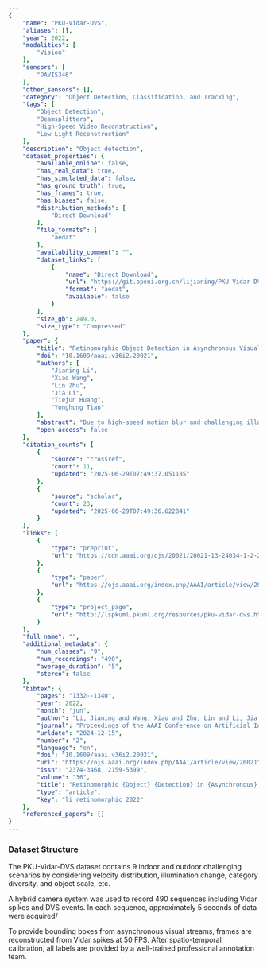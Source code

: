 ```yaml
---
{
    "name": "PKU-Vidar-DVS",
    "aliases": [],
    "year": 2022,
    "modalities": [
        "Vision"
    ],
    "sensors": [
        "DAVIS346"
    ],
    "other_sensors": [],
    "category": "Object Detection, Classification, and Tracking",
    "tags": [
        "Object Detection",
        "Beamsplitters",
        "High-Speed Video Reconstruction",
        "Low Light Reconstruction"
    ],
    "description": "Object detection",
    "dataset_properties": {
        "available_online": false,
        "has_real_data": true,
        "has_simulated_data": false,
        "has_ground_truth": true,
        "has_frames": true,
        "has_biases": false,
        "distribution_methods": [
            "Direct Download"
        ],
        "file_formats": [
            "aedat"
        ],
        "availability_comment": "",
        "dataset_links": [
            {
                "name": "Direct Download",
                "url": "https://git.openi.org.cn/lijianing/PKU-Vidar-DVS/datasets",
                "format": "aedat",
                "available": false
            }
        ],
        "size_gb": 249.0,
        "size_type": "Compressed"
    },
    "paper": {
        "title": "Retinomorphic Object Detection in Asynchronous Visual Streams",
        "doi": "10.1609/aaai.v36i2.20021",
        "authors": [
            "Jianing Li",
            "Xiao Wang",
            "Lin Zhu",
            "Jia Li",
            "Tiejun Huang",
            "Yonghong Tian"
        ],
        "abstract": "Due to high-speed motion blur and challenging illumination, conventional frame-based cameras have encountered an important challenge in object detection tasks. Neuromorphic cameras that output asynchronous visual streams instead of intensity frames, by taking the advantage of high temporal resolution and high dynamic range, have brought a new perspective to address the challenge. In this paper, we propose a novel problem setting, retinomorphic object detection, which is the first trial that integrates foveal-like and peripheral-like visual streams. Technically, we first build a large-scale multimodal neuromorphic object detection dataset (i.e., PKU-Vidar-DVS) over 215.5k spatio-temporal synchronized labels. Then, we design temporal aggregation representations to preserve the spatio-temporal information from asynchronous visual streams. Finally, we present a novel bio-inspired unifying framework to fuse two sensing modalities via a dynamic interaction mechanism. Our experimental evaluation shows that our approach has significant improvements over the state-of-the-art methods with the single-modality, especially in high-speed motion and low-light scenarios. We hope that our work will attract further research into this newly identified, yet crucial research direction. Our dataset can be available at https://www.pkuml.org/resources/pku-vidar-dvs.html.",
        "open_access": false
    },
    "citation_counts": [
        {
            "source": "crossref",
            "count": 11,
            "updated": "2025-06-29T07:49:37.051185"
        },
        {
            "source": "scholar",
            "count": 23,
            "updated": "2025-06-29T07:49:36.622841"
        }
    ],
    "links": [
        {
            "type": "preprint",
            "url": "https://cdn.aaai.org/ojs/20021/20021-13-24034-1-2-20220628.pdf"
        },
        {
            "type": "paper",
            "url": "https://ojs.aaai.org/index.php/AAAI/article/view/20021"
        },
        {
            "type": "project_page",
            "url": "http://lspkuml.pkuml.org/resources/pku-vidar-dvs.html"
        }
    ],
    "full_name": "",
    "additional_metadata": {
        "num_classes": "9",
        "num_recordings": "490",
        "average_duration": "5",
        "stereo": false
    },
    "bibtex": {
        "pages": "1332--1340",
        "year": 2022,
        "month": "jun",
        "author": "Li, Jianing and Wang, Xiao and Zhu, Lin and Li, Jia and Huang, Tiejun and Tian, Yonghong",
        "journal": "Proceedings of the AAAI Conference on Artificial Intelligence",
        "urldate": "2024-12-15",
        "number": "2",
        "language": "en",
        "doi": "10.1609/aaai.v36i2.20021",
        "url": "https://ojs.aaai.org/index.php/AAAI/article/view/20021",
        "issn": "2374-3468, 2159-5399",
        "volume": "36",
        "title": "Retinomorphic {Object} {Detection} in {Asynchronous} {Visual} {Streams}",
        "type": "article",
        "key": "li_retinomorphic_2022"
    },
    "referenced_papers": []
}
---
```


### Dataset Structure

The PKU-Vidar-DVS dataset contains 9 indoor and outdoor challenging scenarios by considering velocity distribution, illumination change, category diversity, and object scale, etc.

A hybrid camera system was used to record 490 sequences including Vidar spikes and DVS events. In each sequence, approximately 5 seconds of data were acquired/

To provide bounding boxes from asynchronous visual streams, frames are reconstructed from Vidar spikes at 50 FPS. After spatio-temporal calibration, all labels are provided by a well-trained professional annotation team.
